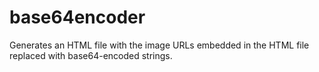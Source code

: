 # base64encoder
Generates an HTML file with the image URLs embedded in the HTML file replaced with base64-encoded strings.
